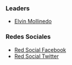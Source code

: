 ### Leaders

* [Elvin Mollinedo](mailto:elvin.mollinedo@owasp.org)

### Redes Sociales

* [Red Social Facebook](https://www.facebook.com/OWASPCHAPTERBOLIVIA/ "Facebook")
* [Red Social Twitter](https://twitter.com/owaspbolivia?lang=es "Twitter")

